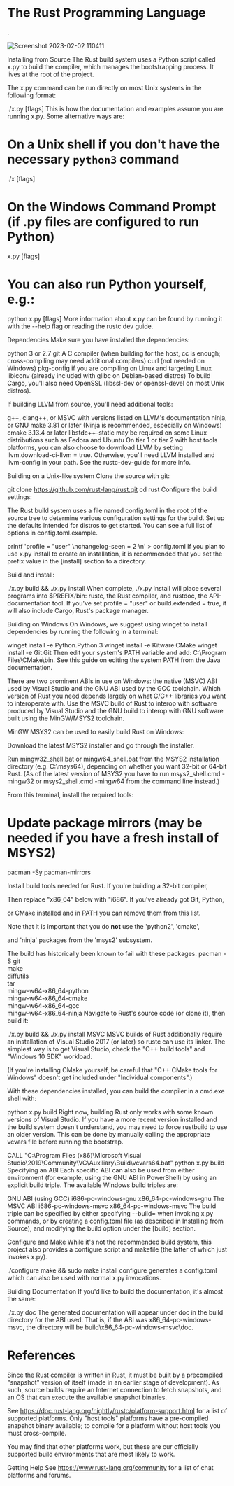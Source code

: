 # The Rust Programming Language
.


![Screenshot 2023-02-02 110411](https://user-images.githubusercontent.com/93249038/216240752-a322fcd6-4c7d-4552-9545-ef031bce8fa5.png)

Installing from Source
The Rust build system uses a Python script called x.py to build the compiler, which manages the bootstrapping process. It lives at the root of the project.

The x.py command can be run directly on most Unix systems in the following format:

./x.py <subcommand> [flags]
This is how the documentation and examples assume you are running x.py. Some alternative ways are:

# On a Unix shell if you don't have the necessary `python3` command
./x <subcommand> [flags]

# On the Windows Command Prompt (if .py files are configured to run Python)
x.py <subcommand> [flags]

# You can also run Python yourself, e.g.:
python x.py <subcommand> [flags]
More information about x.py can be found by running it with the --help flag or reading the rustc dev guide.

Dependencies
Make sure you have installed the dependencies:

python 3 or 2.7
git
A C compiler (when building for the host, cc is enough; cross-compiling may need additional compilers)
curl (not needed on Windows)
pkg-config if you are compiling on Linux and targeting Linux
libiconv (already included with glibc on Debian-based distros)
To build Cargo, you'll also need OpenSSL (libssl-dev or openssl-devel on most Unix distros).

If building LLVM from source, you'll need additional tools:

g++, clang++, or MSVC with versions listed on LLVM's documentation
ninja, or GNU make 3.81 or later (Ninja is recommended, especially on Windows)
cmake 3.13.4 or later
libstdc++-static may be required on some Linux distributions such as Fedora and Ubuntu
On tier 1 or tier 2 with host tools platforms, you can also choose to download LLVM by setting llvm.download-ci-llvm = true. Otherwise, you'll need LLVM installed and llvm-config in your path. See the rustc-dev-guide for more info.

Building on a Unix-like system
Clone the source with git:

git clone https://github.com/rust-lang/rust.git
cd rust
Configure the build settings:

The Rust build system uses a file named config.toml in the root of the source tree to determine various configuration settings for the build. Set up the defaults intended for distros to get started. You can see a full list of options in config.toml.example.

printf 'profile = "user" \nchangelog-seen = 2 \n' > config.toml
If you plan to use x.py install to create an installation, it is recommended that you set the prefix value in the [install] section to a directory.

Build and install:

./x.py build && ./x.py install
When complete, ./x.py install will place several programs into $PREFIX/bin: rustc, the Rust compiler, and rustdoc, the API-documentation tool. If you've set profile = "user" or build.extended = true, it will also include Cargo, Rust's package manager.

Building on Windows
On Windows, we suggest using winget to install dependencies by running the following in a terminal:

winget install -e Python.Python.3
winget install -e Kitware.CMake
winget install -e Git.Git
Then edit your system's PATH variable and add: C:\Program Files\CMake\bin. See this guide on editing the system PATH from the Java documentation.

There are two prominent ABIs in use on Windows: the native (MSVC) ABI used by Visual Studio and the GNU ABI used by the GCC toolchain. Which version of Rust you need depends largely on what C/C++ libraries you want to interoperate with. Use the MSVC build of Rust to interop with software produced by Visual Studio and the GNU build to interop with GNU software built using the MinGW/MSYS2 toolchain.

MinGW
MSYS2 can be used to easily build Rust on Windows:

Download the latest MSYS2 installer and go through the installer.

Run mingw32_shell.bat or mingw64_shell.bat from the MSYS2 installation directory (e.g. C:\msys64), depending on whether you want 32-bit or 64-bit Rust. (As of the latest version of MSYS2 you have to run msys2_shell.cmd -mingw32 or msys2_shell.cmd -mingw64 from the command line instead.)

From this terminal, install the required tools:

# Update package mirrors (may be needed if you have a fresh install of MSYS2)
pacman -Sy pacman-mirrors

Install build tools needed for Rust. If you're building a 32-bit compiler,

Then replace "x86_64" below with "i686". If you've already got Git, Python,

or CMake installed and in PATH you can remove them from this list.

Note that it is important that you do **not** use the 'python2', 'cmake',

and 'ninja' packages from the 'msys2' subsystem.

The build has historically been known to fail with these packages.
pacman -S git \
            make \
            diffutils \
            tar \
            mingw-w64-x86_64-python \
            mingw-w64-x86_64-cmake \
            mingw-w64-x86_64-gcc \
            mingw-w64-x86_64-ninja
Navigate to Rust's source code (or clone it), then build it:

./x.py build && ./x.py install
MSVC
MSVC builds of Rust additionally require an installation of Visual Studio 2017 (or later) so rustc can use its linker. The simplest way is to get Visual Studio, check the "C++ build tools" and "Windows 10 SDK" workload.

(If you're installing CMake yourself, be careful that "C++ CMake tools for Windows" doesn't get included under "Individual components".)

With these dependencies installed, you can build the compiler in a cmd.exe shell with:

python x.py build
Right now, building Rust only works with some known versions of Visual Studio. If you have a more recent version installed and the build system doesn't understand, you may need to force rustbuild to use an older version. This can be done by manually calling the appropriate vcvars file before running the bootstrap.

CALL "C:\Program Files (x86)\Microsoft Visual Studio\2019\Community\VC\Auxiliary\Build\vcvars64.bat"
python x.py build
Specifying an ABI
Each specific ABI can also be used from either environment (for example, using the GNU ABI in PowerShell) by using an explicit build triple. The available Windows build triples are:

GNU ABI (using GCC)
i686-pc-windows-gnu
x86_64-pc-windows-gnu
The MSVC ABI
i686-pc-windows-msvc
x86_64-pc-windows-msvc
The build triple can be specified by either specifying --build=<triple> when invoking x.py commands, or by creating a config.toml file (as described in Installing from Source), and modifying the build option under the [build] section.

Configure and Make
While it's not the recommended build system, this project also provides a configure script and makefile (the latter of which just invokes x.py).

./configure
make && sudo make install
configure generates a config.toml which can also be used with normal x.py invocations.

Building Documentation
If you'd like to build the documentation, it's almost the same:

./x.py doc
The generated documentation will appear under doc in the build directory for the ABI used. That is, if the ABI was x86_64-pc-windows-msvc, the directory will be build\x86_64-pc-windows-msvc\doc.

# References
Since the Rust compiler is written in Rust, it must be built by a precompiled "snapshot" version of itself (made in an earlier stage of development). As such, source builds require an Internet connection to fetch snapshots, and an OS that can execute the available snapshot binaries.

See https://doc.rust-lang.org/nightly/rustc/platform-support.html for a list of supported platforms. Only "host tools" platforms have a pre-compiled snapshot binary available; to compile for a platform without host tools you must cross-compile.

You may find that other platforms work, but these are our officially supported build environments that are most likely to work.

Getting Help
See https://www.rust-lang.org/community for a list of chat platforms and forums.
